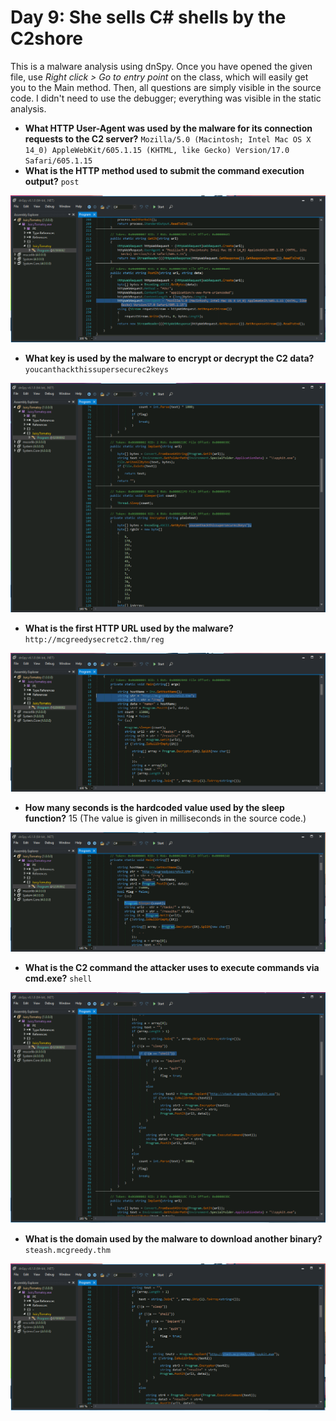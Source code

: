 # Day 9: She sells C# shells by the C2shore

This is a malware analysis using dnSpy. Once you have opened the given file, use *Right click > Go to entry point* on the class, which will easily get you to the Main method. Then, all questions are simply visible in the source code. I didn't need to use the debugger; everything was visible in the static analysis.

* **What HTTP User-Agent was used by the malware for its connection requests to the C2 server?** `Mozilla/5.0 (Macintosh; Intel Mac OS X 14_0) AppleWebKit/605.1.15 (KHTML, like Gecko) Version/17.0 Safari/605.1.15`
* **What is the HTTP method used to submit the command execution output?** `post`

![](question1and2.png)

* **What key is used by the malware to encrypt or decrypt the C2 data?** `youcanthackthissupersecurec2keys`

![](question3.png)

* **What is the first HTTP URL used by the malware?** `http://mcgreedysecretc2.thm/reg`

![](question4.png)

* **How many seconds is the hardcoded value used by the sleep function?** 15 (The value is given in milliseconds in the source code.)

![](question5.png)

* **What is the C2 command the attacker uses to execute commands via cmd.exe?** `shell`

![](question6.png)

* **What is the domain used by the malware to download another binary?** `steash.mcgreedy.thm`

![](question7.png)

